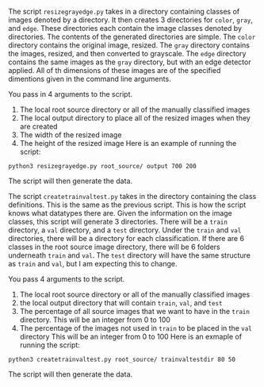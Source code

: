 
The script `resizegrayedge.py` takes in a directory containing classes of images denoted by a directory. It then creates 3 directories for `color`, `gray`, and `edge`. These directories each contain the image classes denoted by directories. The contents of the generated directories are simple. The `color` directory contains the original image, resized. The `gray` directory contains the images, resized, and then converted to grayscale. The `edge` directory contains the same images as the `gray` directory, but with an edge detector applied. All of th dimensions of these images are of the specified dimentions given in the command line arguments.

You pass in 4 arguments to the script.
1. The local root source directory or all of the manually classified images
2. The local output directory to place all of the resized images when they are created
3. The width of the resized image
4. The height of the resized image
Here is an example of running the script:
```
python3 resizegrayedge.py root_source/ output 700 200
```
The script will then generate the data.

The script `createtrainvaltest.py` takes in the directory containing the class definitions. This is the same as the previous script. This is how the script knows what datatypes there are.
Given the information on the image classes, this script will generate 3 directories. There will be a `train` directory, a `val` directory, and a `test` directory. Under the `train` and `val` directories, there will be a directory for each classification. If there are 6 classes in the root source image directory, there will be 6 folders underneath `train` and `val`. The `test` directory will have the same structure as `train` and `val`, but I am expecting this to change.

You pass 4 arguments to the script.
1. The local root source directory or all of the manually classified images
2. the local output directory that will contain `train`, `val`, and `test`
3. The percentage of all source images that we want to have in the `train` directory. This will be an integer from 0 to 100
4. The percentage of the images not used in `train` to be placed in the `val` directory This will be an integer from 0 to 100
Here is an exmaple of running the script:
```
python3 createtrainvaltest.py root_source/ trainvaltestdir 80 50
```
The script will then generate the data.
